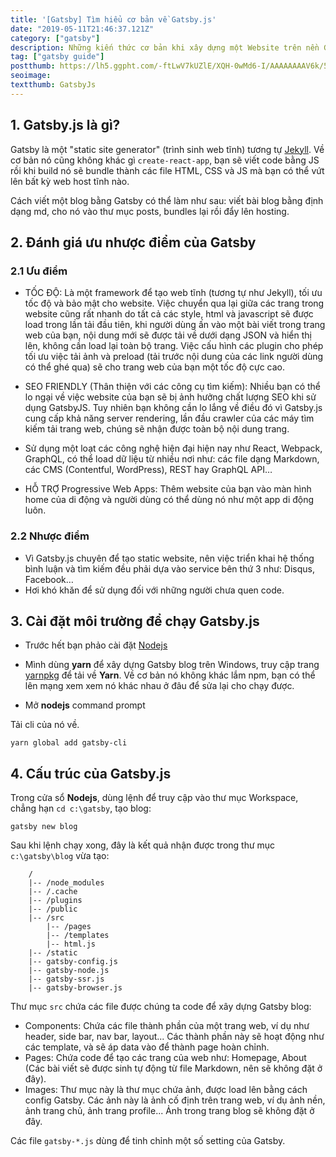 ```yaml
---
title: '[Gatsby] Tìm hiểu cơ bản về Gatsby.js'
date: "2019-05-11T21:46:37.121Z"
category: ["gatsby"]
description: Những kiến thức cơ bản khi xây dựng một Website trên nền Gatsby.js
tag: ["gatsby guide"]
postthumb: https://lh5.ggpht.com/-ftLwV7kUZlE/XQH-0wMd6-I/AAAAAAAAV6k/5mARhto805UkD6CP2Q7pDfO0DvswDTowgCKgBGAs/w90-e30/gatsby.chiase.web.app.png
seoimage: 
textthumb: GatsbyJs
---
```


## 1. Gatsby.js là gì?
Gatsby là một "static site generator" (trình sinh web tĩnh) tương tự [Jekyll](/tao-blog-voi-jekyll-github-pages/). Về cơ bản nó cũng không khác gì `create-react-app`, bạn sẽ viết code bằng JS rồi khi build nó sẽ bundle thành các file HTML, CSS và JS mà bạn có thể vứt lên bất kỳ web host tĩnh nào.

Cách viết một blog bằng Gatsby có thể làm như sau: viết bài blog bằng định dạng md, cho nó vào thư mục posts, bundles lại rồi đẩy lên hosting. 

## 2. Đánh giá ưu nhược điểm của Gatsby

### 2.1 Ưu điểm

- TỐC ĐỘ: Là một framework để tạo web tĩnh (tương tự như Jekyll), tối ưu tốc độ và bảo mật cho website. Việc chuyển qua lại giữa các trang trong website cũng rất nhanh do tất cả các style, html và javascript sẽ được load trong lần tải đầu tiên, khi người dùng ấn vào một bài viết trong trang web của bạn, nội dung mới sẽ được tải về dưới dạng JSON và hiển thị lên, không cần load lại toàn bộ trang. Việc cấu hình các plugin cho phép tối ưu việc tải ảnh và preload (tải trước nội dung của các link người dùng có thể ghé qua) sẽ cho trang web của bạn một tốc độ cực cao.

- SEO FRIENDLY (Thân thiện với các công cụ tìm kiếm): Nhiều bạn có thể lo ngại về việc website của bạn sẽ bị ảnh hưởng chất lượng SEO khi sử dụng GatsbyJS. Tuy nhiên bạn không cần lo lắng về điều đó vì Gatsby.js cung cấp khả năng server rendering, lần đầu crawler của các máy tìm kiếm tải trang web, chúng sẽ nhận được toàn bộ nội dung trang.

- Sử dụng một loạt các công nghệ hiện đại hiện nay như React, Webpack, GraphQL, có thể load dữ liệu từ nhiều nơi như: các file dạng Markdown, các CMS (Contentful, WordPress), REST hay GraphQL API…

- HỖ TRỢ Progressive Web Apps: Thêm website của bạn vào màn hình home của di động và người dùng có thể dùng nó như một app di động luôn.

### 2.2 Nhược điểm

 - Vì Gatsby.js chuyên để tạo static website, nên việc triển khai hệ thống bình luận và tìm kiếm đều phải dựa vào service bên thứ 3 như: Disqus, Facebook…
 - Hơi khó khăn để sử dụng đối với những người chưa quen code.

## 3. Cài đặt môi trường để chạy Gatsby.js

* Trước hết bạn phảo cài đặt [Nodejs](https://nodejs.org/en/download/)

- Mình dùng **yarn** để xây dựng Gatsby blog trên Windows, truy cập trang [yarnpkg](https://yarnpkg.com/en/docs/install#windows-stable) để tải về **Yarn**. Về cơ bản nó không khác lắm npm, bạn có thể lên mạng xem xem nó khác nhau ở đâu để sửa lại cho chạy được.

- Mở **nodejs** command prompt

Tải cli của nó về.  

`yarn global add gatsby-cli`


## 4. Cấu trúc của Gatsby.js 

Trong cửa sổ **Nodejs**, dùng lệnh để truy cập vào thư mục Workspace, chẳng hạn `cd c:\gatsby`, tạo blog:

`gatsby new blog`

Sau khi lệnh chạy xong, đây là kết quả nhận được trong thư mục `c:\gatsby\blog` vừa tạo:

```
	/
	|-- /node_modules
	|-- /.cache
	|-- /plugins
	|-- /public
	|-- /src
	    |-- /pages
	    |-- /templates
	    |-- html.js
	|-- /static
	|-- gatsby-config.js
	|-- gatsby-node.js
	|-- gatsby-ssr.js
	|-- gatsby-browser.js
```

Thư mục `src` chứa các file được chúng ta code để xây dựng Gatsby blog: 
- Components: Chứa các file thành phần của một trang web, ví dụ như header, side bar, nav bar, layout... Các thành phần này sẽ hoạt động như các template, và sẽ áp data vào để thành page hoàn chỉnh.
- Pages: Chứa code để tạo các trang của web như: Homepage, About (Các bài viết sẽ được sinh tự động từ file Markdown, nên sẽ không đặt ở đây).
- Images: Thư mục này là thư mục chứa ảnh, được load lên bằng cách config Gatsby. Các ảnh này là ảnh cố định trên trang web, ví dụ ảnh nền, ảnh trang chủ, ảnh trang profile... Ảnh trong trang blog sẽ không đặt ở đây.

Các file `gatsby-*.js` dùng để tinh chỉnh một số setting của Gatsby. 